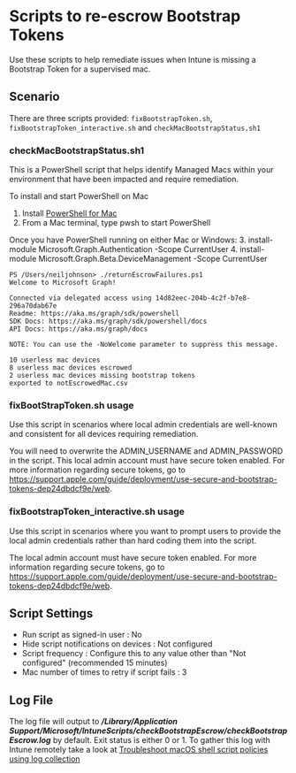 # Scripts to re-escrow Bootstrap Tokens
 
Use these scripts to help remediate issues when Intune is missing a Bootstrap Token for a supervised mac.
 
## Scenario
 
There are three scripts provided: `fixBootstrapToken.sh`, `fixBootstrapToken_interactive.sh` and `checkMacBootstrapStatus.sh1`

### checkMacBootstrapStatus.sh1

This is a PowerShell script that helps identify Managed Macs within your environment that have been impacted and require remediation.

To install and start PowerShell on Mac
1.	Install [PowerShell for Mac](https://github.com/PowerShell/PowerShell/releases)
2.	From a Mac terminal, type pwsh to start PowerShell

Once you have PowerShell running on either Mac or Windows:
3.	install-module Microsoft.Graph.Authentication -Scope CurrentUser
4.	install-module Microsoft.Graph.Beta.DeviceManagement -Scope CurrentUser


```
PS /Users/neiljohnson> ./returnEscrowFailures.ps1
Welcome to Microsoft Graph!

Connected via delegated access using 14d82eec-204b-4c2f-b7e8-296a70dab67e
Readme: https://aka.ms/graph/sdk/powershell
SDK Docs: https://aka.ms/graph/sdk/powershell/docs
API Docs: https://aka.ms/graph/docs

NOTE: You can use the -NoWelcome parameter to suppress this message.

10 userless mac devices
8 userless mac devices escrowed
2 userless mac devices missing bootstrap tokens
exported to notEscrowedMac.csv
```

### fixBootStrapToken.sh usage

Use this script in scenarios where local admin credentials are well-known and consistent for all devices requiring remediation.

You will need to overwrite the ADMIN_USERNAME and ADMIN_PASSWORD in the script. This local admin account must have secure token enabled. For more information regarding secure tokens, go to https://support.apple.com/guide/deployment/use-secure-and-bootstrap-tokens-dep24dbdcf9e/web.

### fixBootstrapToken_interactive.sh usage

Use this script in scenarios where you want to prompt users to provide the local admin credentials rather than hard coding them into the script.

The local admin account must have secure token enabled. For more information regarding secure tokens, go to https://support.apple.com/guide/deployment/use-secure-and-bootstrap-tokens-dep24dbdcf9e/web.
 
## Script Settings
 
- Run script as signed-in user : No
- Hide script notifications on devices : Not configured
- Script frequency : Configure this to any value other than "Not configured" (recommended 15 minutes)
- Mac number of times to retry if script fails : 3

## Log File

The log file will output to ***/Library/Application Support/Microsoft/IntuneScripts/checkBootstrapEscrow/checkBootstrapEscrow.log*** by default. Exit status is either 0 or 1. To gather this log with Intune remotely take a look at  [Troubleshoot macOS shell script policies using log collection](https://docs.microsoft.com/en-us/mem/intune/apps/macos-shell-scripts#troubleshoot-macos-shell-script-policies-using-log-collection)